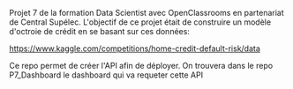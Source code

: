 Projet 7 de la formation Data Scientist avec OpenClassrooms en partenariat de Central Supélec. 
L'objectif de ce projet était de construire un modèle d'octroie de crédit en se basant sur ces données:

https://www.kaggle.com/competitions/home-credit-default-risk/data

Ce repo permet de créer l'API afin de déployer. On trouvera dans le repo P7_Dashboard le dashboard qui va requeter cette API
